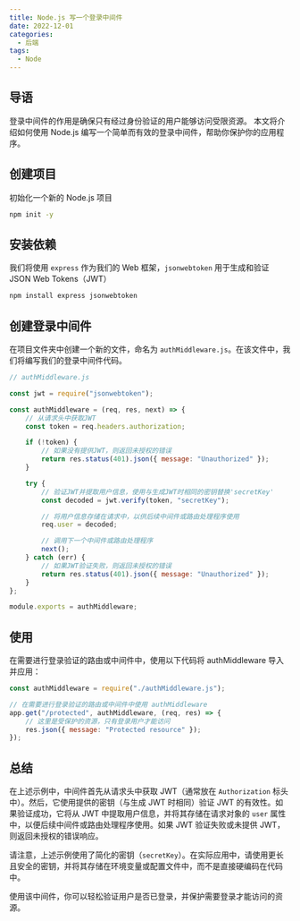 ```yaml
---
title: Node.js 写一个登录中间件
date: 2022-12-01
categories: 
  - 后端
tags:
  - Node
---
```


## 导语

登录中间件的作用是确保只有经过身份验证的用户能够访问受限资源。
本文将介绍如何使用 Node.js 编写一个简单而有效的登录中间件，帮助你保护你的应用程序。

## 创建项目

初始化一个新的 Node.js 项目

```bash
npm init -y
```

## 安装依赖

我们将使用 `express` 作为我们的 Web 框架，`jsonwebtoken` 用于生成和验证 JSON Web Tokens（JWT）

```bash
npm install express jsonwebtoken
```

## 创建登录中间件

在项目文件夹中创建一个新的文件，命名为 `authMiddleware.js`。在该文件中，我们将编写我们的登录中间件代码。

```js
// authMiddleware.js

const jwt = require("jsonwebtoken");

const authMiddleware = (req, res, next) => {
    // 从请求头中获取JWT
    const token = req.headers.authorization;

    if (!token) {
        // 如果没有提供JWT，则返回未授权的错误
        return res.status(401).json({ message: "Unauthorized" });
    }

    try {
        // 验证JWT并提取用户信息，使用与生成JWT时相同的密钥替换'secretKey'
        const decoded = jwt.verify(token, "secretKey");

        // 将用户信息存储在请求中，以供后续中间件或路由处理程序使用
        req.user = decoded;

        // 调用下一个中间件或路由处理程序
        next();
    } catch (err) {
        // 如果JWT验证失败，则返回未授权的错误
        return res.status(401).json({ message: "Unauthorized" });
    }
};

module.exports = authMiddleware;
```

## 使用

在需要进行登录验证的路由或中间件中，使用以下代码将 authMiddleware 导入并应用：

```js
const authMiddleware = require("./authMiddleware.js");

// 在需要进行登录验证的路由或中间件中使用 authMiddleware
app.get("/protected", authMiddleware, (req, res) => {
    // 这里是受保护的资源，只有登录用户才能访问
    res.json({ message: "Protected resource" });
});
```

## 总结

在上述示例中，中间件首先从请求头中获取 JWT（通常放在 `Authorization` 标头中）。然后，它使用提供的密钥（与生成 JWT 时相同）验证 JWT 的有效性。如果验证成功，它将从 JWT 中提取用户信息，并将其存储在请求对象的 `user` 属性中，以便后续中间件或路由处理程序使用。如果 JWT 验证失败或未提供 JWT，则返回未授权的错误响应。

请注意，上述示例使用了简化的密钥（`secretKey`）。在实际应用中，请使用更长且安全的密钥，并将其存储在环境变量或配置文件中，而不是直接硬编码在代码中。

使用该中间件，你可以轻松验证用户是否已登录，并保护需要登录才能访问的资源。
